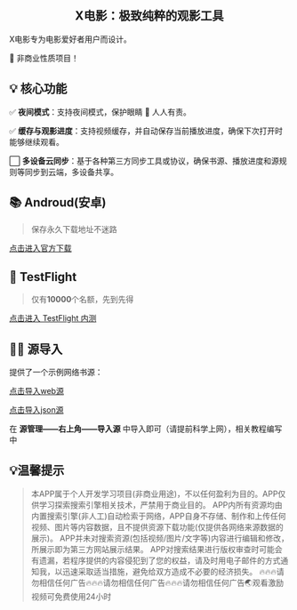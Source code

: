 
<h2 align="center">X电影：极致纯粹的观影工具</h2>


X电影专为电影爱好者用户而设计。

🌟 非商业性质项目！


## 💡 核心功能

✅ **夜间模式**：支持夜间模式，保护眼睛 👀 人人有责。

✅ **缓存与观影进度**：支持视频缓存，并自动保存当前播放进度，确保下次打开时能够继续观看。

⬜ **多设备云同步**：基于各种第三方同步工具或协议，确保书源、播放进度和源规则等同步到云端，多设备共享。

## 📚 Androud(安卓)

> 保存永久下载地址不迷路

[点击进入官方下载](https://testflight.apple.com/join/hDMYDZ0P)


##  TestFlight

> 仅有**10000**个名额，先到先得

[点击进入 TestFlight 内测](https://testflight.apple.com/join/hDMYDZ0P)

## 👩‍💻 源导入

提供了一个示例网络书源：

[点击导入web源](https://raw.gitmirror.com/yyds-movie/movie/main/source/MovieSourceWeb.json)

[点击导入json源](https://raw.gitmirror.com/yyds-movie/movie/main/source/MovieSourceJson.json)

在 **源管理——右上角——导入源** 中导入即可（请提前科学上网），相关教程编写中


 ## 💡温馨提示
 > 本APP属于个人开发学习项目(非商业用途)，不以任何盈利为目的。APP仅供学习探索搜索引擎相关技术，严禁用于商业目的。
 > APP内所有资源均由内置搜索引擎(非人工)自动检索于网络，APP自身不存储、制作和上传任何视频、图片等内容数据，且不提供资源下载功能(仅提供各网络来源数据的展示)。
 > APP并未对搜索资源(包括视频/图片/文字等)内容进行编辑和修改，所展示即为第三方网站展示结果。
 > APP对搜索结果进行版权审查时可能会有遗漏，若程序提供的内容侵犯到了您的权益，请及时用电子邮件的方式通知我，以迅速采取适当措施，避免给双方造成不必要的经济损失。
 > 🔥🔥🔥请勿相信任何广告🔥🔥🔥请勿相信任何广告🔥🔥🔥请勿相信任何广告🌏观看激励视频可免费使用24小时
              

